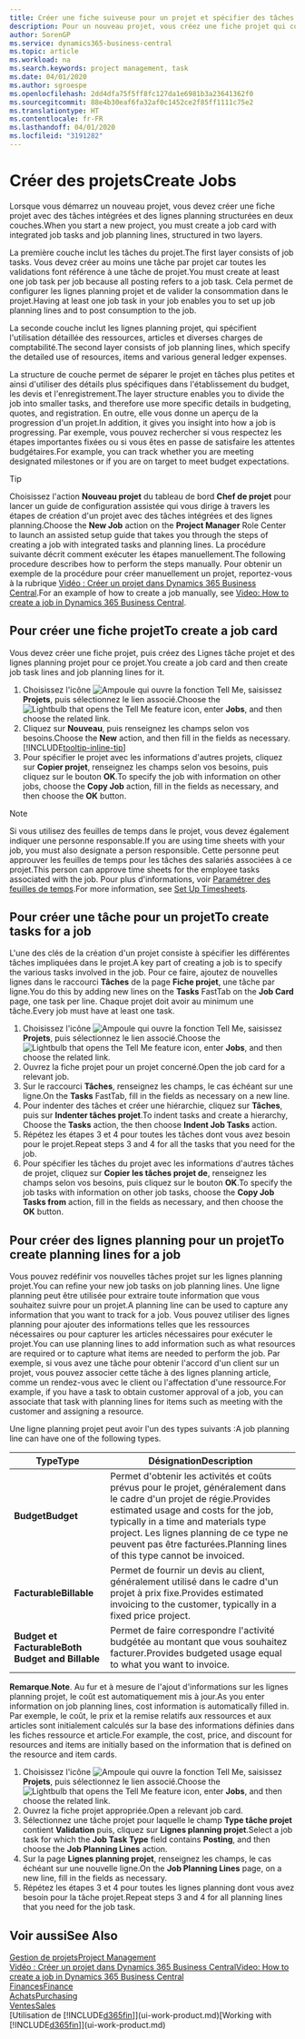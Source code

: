 ```yaml
---
title: Créer une fiche suiveuse pour un projet et spécifier des tâches| Microsoft Docs
description: Pour un nouveau projet, vous créez une fiche projet qui contient les tâches projet et les lignes planning, pour vous aider à gérer la progression et les budgets.
author: SorenGP
ms.service: dynamics365-business-central
ms.topic: article
ms.workload: na
ms.search.keywords: project management, task
ms.date: 04/01/2020
ms.author: sgroespe
ms.openlocfilehash: 2dd4dfa75f5ff8fc127da1e6981b3a23641362f0
ms.sourcegitcommit: 88e4b30eaf6fa32af0c1452ce2f85ff1111c75e2
ms.translationtype: HT
ms.contentlocale: fr-FR
ms.lasthandoff: 04/01/2020
ms.locfileid: "3191282"
---
```

# <a name="create-jobs"></a><span data-ttu-id="b9efd-103">Créer des projets</span><span class="sxs-lookup"><span data-stu-id="b9efd-103">Create Jobs</span></span>
<span data-ttu-id="b9efd-104">Lorsque vous démarrez un nouveau projet, vous devez créer une fiche projet avec des tâches intégrées et des lignes planning structurées en deux couches.</span><span class="sxs-lookup"><span data-stu-id="b9efd-104">When you start a new project, you must create a job card with integrated job tasks and job planning lines, structured in two layers.</span></span>  

<span data-ttu-id="b9efd-105">La première couche inclut les tâches du projet.</span><span class="sxs-lookup"><span data-stu-id="b9efd-105">The first layer consists of job tasks.</span></span> <span data-ttu-id="b9efd-106">Vous devez créer au moins une tâche par projet car toutes les validations font référence à une tâche de projet.</span><span class="sxs-lookup"><span data-stu-id="b9efd-106">You must create at least one job task per job because all posting refers to a job task.</span></span> <span data-ttu-id="b9efd-107">Cela permet de configurer les lignes planning projet et de valider la consommation dans le projet.</span><span class="sxs-lookup"><span data-stu-id="b9efd-107">Having at least one job task in your job enables you to set up job planning lines and to post consumption to the job.</span></span>

<span data-ttu-id="b9efd-108">La seconde couche inclut les lignes planning projet, qui spécifient l'utilisation détaillée des ressources, articles et diverses charges de comptabilité.</span><span class="sxs-lookup"><span data-stu-id="b9efd-108">The second layer consists of job planning lines, which specify the detailed use of resources, items and various general ledger expenses.</span></span>

<span data-ttu-id="b9efd-109">La structure de couche permet de séparer le projet en tâches plus petites et ainsi d'utiliser des détails plus spécifiques dans l'établissement du budget, les devis et l'enregistrement.</span><span class="sxs-lookup"><span data-stu-id="b9efd-109">The layer structure enables you to divide the job into smaller tasks, and therefore use more specific details in budgeting, quotes, and registration.</span></span> <span data-ttu-id="b9efd-110">En outre, elle vous donne un aperçu de la progression d'un projet.</span><span class="sxs-lookup"><span data-stu-id="b9efd-110">In addition, it gives you insight into how a job is progressing.</span></span> <span data-ttu-id="b9efd-111">Par exemple, vous pouvez rechercher si vous respectez les étapes importantes fixées ou si vous êtes en passe de satisfaire les attentes budgétaires.</span><span class="sxs-lookup"><span data-stu-id="b9efd-111">For example, you can track whether you are meeting designated milestones or if you are on target to meet budget expectations.</span></span>

> [!TIP]
> <span data-ttu-id="b9efd-112">Choisissez l'action **Nouveau projet** du tableau de bord **Chef de projet** pour lancer un guide de configuration assistée qui vous dirige à travers les étapes de création d'un projet avec des tâches intégrées et des lignes planning.</span><span class="sxs-lookup"><span data-stu-id="b9efd-112">Choose the **New Job** action on the **Project Manager** Role Center to launch an assisted setup guide that takes you through the steps of creating a job with integrated tasks and planning lines.</span></span> <span data-ttu-id="b9efd-113">La procédure suivante décrit comment exécuter les étapes manuellement.</span><span class="sxs-lookup"><span data-stu-id="b9efd-113">The following procedure describes how to perform the steps manually.</span></span> <span data-ttu-id="b9efd-114">Pour obtenir un exemple de la procédure pour créer manuellement un projet, reportez-vous à la rubrique [Vidéo : Créer un projet dans Dynamics 365 Business Central](https://www.youtube.com/watch?v=VqaPWr7BWmw).</span><span class="sxs-lookup"><span data-stu-id="b9efd-114">For an example of how to create a job manually, see [Video: How to create a job in Dynamics 365 Business Central](https://www.youtube.com/watch?v=VqaPWr7BWmw).</span></span>

## <a name="to-create-a-job-card"></a><span data-ttu-id="b9efd-115">Pour créer une fiche projet</span><span class="sxs-lookup"><span data-stu-id="b9efd-115">To create a job card</span></span>
<span data-ttu-id="b9efd-116">Vous devez créer une fiche projet, puis créez des Lignes tâche projet et des lignes planning projet pour ce projet.</span><span class="sxs-lookup"><span data-stu-id="b9efd-116">You create a job card and then create job task lines and job planning lines for it.</span></span>

1. <span data-ttu-id="b9efd-117">Choisissez l'icône ![Ampoule qui ouvre la fonction Tell Me](media/ui-search/search_small.png "Dites-moi ce que vous voulez faire"), saisissez **Projets**, puis sélectionnez le lien associé.</span><span class="sxs-lookup"><span data-stu-id="b9efd-117">Choose the ![Lightbulb that opens the Tell Me feature](media/ui-search/search_small.png "Tell me what you want to do") icon, enter **Jobs**, and then choose the related link.</span></span>  
2. <span data-ttu-id="b9efd-118">Cliquez sur **Nouveau**, puis renseignez les champs selon vos besoins.</span><span class="sxs-lookup"><span data-stu-id="b9efd-118">Choose the **New** action, and then fill in the fields as necessary.</span></span> [!INCLUDE[tooltip-inline-tip](includes/tooltip-inline-tip_md.md)]
3. <span data-ttu-id="b9efd-119">Pour spécifier le projet avec les informations d'autres projets, cliquez sur **Copier projet**, renseignez les champs selon vos besoins, puis cliquez sur le bouton **OK**.</span><span class="sxs-lookup"><span data-stu-id="b9efd-119">To specify the job with information on other jobs, choose the **Copy Job** action, fill in the fields as necessary, and then choose the **OK** button.</span></span>

> [!NOTE]  
>   <span data-ttu-id="b9efd-120">Si vous utilisez des feuilles de temps dans le projet, vous devez également indiquer une personne responsable.</span><span class="sxs-lookup"><span data-stu-id="b9efd-120">If you are using time sheets with your job, you must also designate a person responsible.</span></span> <span data-ttu-id="b9efd-121">Cette personne peut approuver les feuilles de temps pour les tâches des salariés associées à ce projet.</span><span class="sxs-lookup"><span data-stu-id="b9efd-121">This person can approve time sheets for the employee tasks associated with the job.</span></span> <span data-ttu-id="b9efd-122">Pour plus d'informations, voir [Paramétrer des feuilles de temps](projects-how-setup-time-sheets.md).</span><span class="sxs-lookup"><span data-stu-id="b9efd-122">For more information, see [Set Up Timesheets](projects-how-setup-time-sheets.md).</span></span>

## <a name="to-create-tasks-for-a-job"></a><span data-ttu-id="b9efd-123">Pour créer une tâche pour un projet</span><span class="sxs-lookup"><span data-stu-id="b9efd-123">To create tasks for a job</span></span>
<span data-ttu-id="b9efd-124">L'une des clés de la création d'un projet consiste à spécifier les différentes tâches impliquées dans le projet.</span><span class="sxs-lookup"><span data-stu-id="b9efd-124">A key part of creating a job is to specify the various tasks involved in the job.</span></span> <span data-ttu-id="b9efd-125">Pour ce faire, ajoutez de nouvelles lignes dans le raccourci **Tâches** de la page **Fiche projet**, une tâche par ligne.</span><span class="sxs-lookup"><span data-stu-id="b9efd-125">You do this by adding new lines on the **Tasks** FastTab on the **Job Card** page, one task per line.</span></span> <span data-ttu-id="b9efd-126">Chaque projet doit avoir au minimum une tâche.</span><span class="sxs-lookup"><span data-stu-id="b9efd-126">Every job must have at least one task.</span></span>

1. <span data-ttu-id="b9efd-127">Choisissez l'icône ![Ampoule qui ouvre la fonction Tell Me](media/ui-search/search_small.png "Dites-moi ce que vous voulez faire"), saisissez **Projets**, puis sélectionnez le lien associé.</span><span class="sxs-lookup"><span data-stu-id="b9efd-127">Choose the ![Lightbulb that opens the Tell Me feature](media/ui-search/search_small.png "Tell me what you want to do") icon, enter **Jobs**, and then choose the related link.</span></span>
2. <span data-ttu-id="b9efd-128">Ouvrez la fiche projet pour un projet concerné.</span><span class="sxs-lookup"><span data-stu-id="b9efd-128">Open the job card for a relevant job.</span></span>
3. <span data-ttu-id="b9efd-129">Sur le raccourci **Tâches**, renseignez les champs, le cas échéant sur une ligne.</span><span class="sxs-lookup"><span data-stu-id="b9efd-129">On the **Tasks** FastTab, fill in the fields as necessary on a new line.</span></span>
4. <span data-ttu-id="b9efd-130">Pour indenter des tâches et créer une hiérarchie, cliquez sur **Tâches**, puis sur **Indenter tâches projet**.</span><span class="sxs-lookup"><span data-stu-id="b9efd-130">To indent tasks and create a hierarchy, Choose the **Tasks** action, the then choose **Indent Job Tasks** action.</span></span>
5. <span data-ttu-id="b9efd-131">Répétez les étapes 3 et 4 pour toutes les tâches dont vous avez besoin pour le projet.</span><span class="sxs-lookup"><span data-stu-id="b9efd-131">Repeat steps 3 and 4 for all the tasks that you need for the job.</span></span>
6. <span data-ttu-id="b9efd-132">Pour spécifier les tâches du projet avec les informations d'autres tâches de projet, cliquez sur **Copier les tâches projet de**, renseignez les champs selon vos besoins, puis cliquez sur le bouton **OK**.</span><span class="sxs-lookup"><span data-stu-id="b9efd-132">To specify the job tasks with information on other job tasks, choose the **Copy Job Tasks from** action, fill in the fields as necessary, and then choose the **OK** button.</span></span>

## <a name="to-create-planning-lines-for-a-job"></a><span data-ttu-id="b9efd-133">Pour créer des lignes planning pour un projet</span><span class="sxs-lookup"><span data-stu-id="b9efd-133">To create planning lines for a job</span></span>
<span data-ttu-id="b9efd-134">Vous pouvez redéfinir vos nouvelles tâches projet sur les lignes planning projet.</span><span class="sxs-lookup"><span data-stu-id="b9efd-134">You can refine your new job tasks on job planning lines.</span></span> <span data-ttu-id="b9efd-135">Une ligne planning peut être utilisée pour extraire toute information que vous souhaitez suivre pour un projet.</span><span class="sxs-lookup"><span data-stu-id="b9efd-135">A planning line can be used to capture any information that you want to track for a job.</span></span> <span data-ttu-id="b9efd-136">Vous pouvez utiliser des lignes planning pour ajouter des informations telles que les ressources nécessaires ou pour capturer les articles nécessaires pour exécuter le projet.</span><span class="sxs-lookup"><span data-stu-id="b9efd-136">You can use planning lines to add information such as what resources are required or to capture what items are needed to perform the job.</span></span> <span data-ttu-id="b9efd-137">Par exemple, si vous avez une tâche pour obtenir l'accord d'un client sur un projet, vous pouvez associer cette tâche à des lignes planning article, comme un rendez-vous avec le client ou l'affectation d'une ressource.</span><span class="sxs-lookup"><span data-stu-id="b9efd-137">For example, if you have a task to obtain customer approval of a job, you can associate that task with planning lines for items such as meeting with the customer and assigning a resource.</span></span>  

<span data-ttu-id="b9efd-138">Une ligne planning projet peut avoir l'un des types suivants :</span><span class="sxs-lookup"><span data-stu-id="b9efd-138">A job planning line can have one of the following types.</span></span>  

| <span data-ttu-id="b9efd-139">Type</span><span class="sxs-lookup"><span data-stu-id="b9efd-139">Type</span></span> | <span data-ttu-id="b9efd-140">Désignation</span><span class="sxs-lookup"><span data-stu-id="b9efd-140">Description</span></span> |
| --- | --- |
| <span data-ttu-id="b9efd-141">**Budget**</span><span class="sxs-lookup"><span data-stu-id="b9efd-141">**Budget**</span></span> |<span data-ttu-id="b9efd-142">Permet d'obtenir les activités et coûts prévus pour le projet, généralement dans le cadre d'un projet de régie.</span><span class="sxs-lookup"><span data-stu-id="b9efd-142">Provides estimated usage and costs for the job, typically in a time and materials type project.</span></span> <span data-ttu-id="b9efd-143">Les lignes planning de ce type ne peuvent pas être facturées.</span><span class="sxs-lookup"><span data-stu-id="b9efd-143">Planning lines of this type cannot be invoiced.</span></span> |
| <span data-ttu-id="b9efd-144">**Facturable**</span><span class="sxs-lookup"><span data-stu-id="b9efd-144">**Billable**</span></span> |<span data-ttu-id="b9efd-145">Permet de fournir un devis au client, généralement utilisé dans le cadre d'un projet à prix fixe.</span><span class="sxs-lookup"><span data-stu-id="b9efd-145">Provides estimated invoicing to the customer, typically in a fixed price project.</span></span> |
| <span data-ttu-id="b9efd-146">**Budget et Facturable**</span><span class="sxs-lookup"><span data-stu-id="b9efd-146">**Both Budget and Billable**</span></span> |<span data-ttu-id="b9efd-147">Permet de faire correspondre l'activité budgétée au montant que vous souhaitez facturer.</span><span class="sxs-lookup"><span data-stu-id="b9efd-147">Provides budgeted usage equal to what you want to invoice.</span></span> |

<span data-ttu-id="b9efd-148">**Remarque**.</span><span class="sxs-lookup"><span data-stu-id="b9efd-148">**Note**.</span></span> <span data-ttu-id="b9efd-149">Au fur et à mesure de l'ajout d'informations sur les lignes planning projet, le coût est automatiquement mis à jour.</span><span class="sxs-lookup"><span data-stu-id="b9efd-149">As you enter information on job planning lines, cost information is automatically filled in.</span></span> <span data-ttu-id="b9efd-150">Par exemple, le coût, le prix et la remise relatifs aux ressources et aux articles sont initialement calculés sur la base des informations définies dans les fiches ressource et article.</span><span class="sxs-lookup"><span data-stu-id="b9efd-150">For example, the cost, price, and discount for resources and items are initially based on the information that is defined on the resource and item cards.</span></span>

1. <span data-ttu-id="b9efd-151">Choisissez l'icône ![Ampoule qui ouvre la fonction Tell Me](media/ui-search/search_small.png "Dites-moi ce que vous voulez faire"), saisissez **Projets**, puis sélectionnez le lien associé.</span><span class="sxs-lookup"><span data-stu-id="b9efd-151">Choose the ![Lightbulb that opens the Tell Me feature](media/ui-search/search_small.png "Tell me what you want to do") icon, enter **Jobs**, and then choose the related link.</span></span>
2. <span data-ttu-id="b9efd-152">Ouvrez la fiche projet appropriée.</span><span class="sxs-lookup"><span data-stu-id="b9efd-152">Open a relevant job card.</span></span>
3. <span data-ttu-id="b9efd-153">Sélectionnez une tâche projet pour laquelle le champ **Type tâche projet** contient **Validation** puis, cliquez sur **Lignes planning projet**.</span><span class="sxs-lookup"><span data-stu-id="b9efd-153">Select a job task for which the **Job Task Type** field contains **Posting**, and then choose the **Job Planning Lines** action.</span></span>  
4. <span data-ttu-id="b9efd-154">Sur la page **Lignes planning projet**, renseignez les champs, le cas échéant sur une nouvelle ligne.</span><span class="sxs-lookup"><span data-stu-id="b9efd-154">On the **Job Planning Lines** page, on a new line, fill in the fields as necessary.</span></span>
5. <span data-ttu-id="b9efd-155">Répétez les étapes 3 et 4 pour toutes les lignes planning dont vous avez besoin pour la tâche projet.</span><span class="sxs-lookup"><span data-stu-id="b9efd-155">Repeat steps 3 and 4 for all planning lines that you need for the job task.</span></span>

## <a name="see-also"></a><span data-ttu-id="b9efd-156">Voir aussi</span><span class="sxs-lookup"><span data-stu-id="b9efd-156">See Also</span></span>

[<span data-ttu-id="b9efd-157">Gestion de projets</span><span class="sxs-lookup"><span data-stu-id="b9efd-157">Project Management</span></span>](projects-manage-projects.md)  
[<span data-ttu-id="b9efd-158">Vidéo : Créer un projet dans Dynamics 365 Business Central</span><span class="sxs-lookup"><span data-stu-id="b9efd-158">Video: How to create a job in Dynamics 365 Business Central</span></span>](https://www.youtube.com/watch?v=VqaPWr7BWmw)  
[<span data-ttu-id="b9efd-159">Finances</span><span class="sxs-lookup"><span data-stu-id="b9efd-159">Finance</span></span>](finance.md)  
[<span data-ttu-id="b9efd-160">Achats</span><span class="sxs-lookup"><span data-stu-id="b9efd-160">Purchasing</span></span>](purchasing-manage-purchasing.md)  
[<span data-ttu-id="b9efd-161">Ventes</span><span class="sxs-lookup"><span data-stu-id="b9efd-161">Sales</span></span>](sales-manage-sales.md)  
<span data-ttu-id="b9efd-162">[Utilisation de [!INCLUDE[d365fin](includes/d365fin_md.md)]](ui-work-product.md)</span><span class="sxs-lookup"><span data-stu-id="b9efd-162">[Working with [!INCLUDE[d365fin](includes/d365fin_md.md)]](ui-work-product.md)</span></span>  
